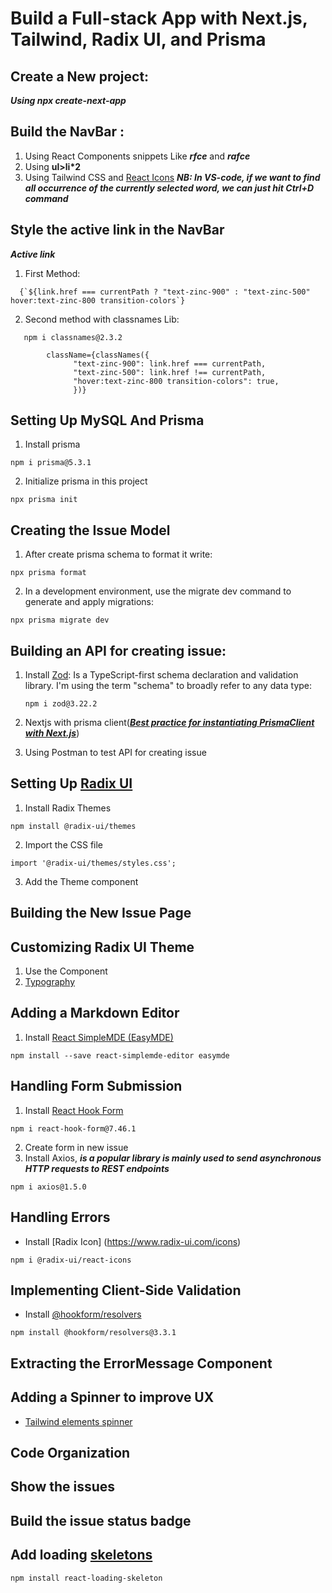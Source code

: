 # Build a Full-stack App with Next.js, Tailwind, Radix UI, and Prisma

## Create a New project:
***Using npx create-next-app***
## Build the NavBar :
  1. Using React Components snippets Like ***rfce*** and ***rafce***
  2. Using <b>ul>li*2</b>
  3. Using Tailwind CSS and [React Icons](https://react-icons.github.io/react-icons/)
   ***NB: In VS-code, if we want to find all occurrence of the currently selected word, we can just hit Ctrl+D command***
## Style the active link in the NavBar 
  ***Active link*** <br/>
  1. First Method:

```
  {`${link.href === currentPath ? "text-zinc-900" : "text-zinc-500" hover:text-zinc-800 transition-colors`}
```
  2. Second method with classnames Lib:
   
```
   npm i classnames@2.3.2 
```  
```
        className={classNames({
              "text-zinc-900": link.href === currentPath,
              "text-zinc-500": link.href !== currentPath,
              "hover:text-zinc-800 transition-colors": true, 
              })}
```  
## Setting Up MySQL And Prisma 
1. Install prisma
```
npm i prisma@5.3.1
```
2. Initialize prisma in this project
```
npx prisma init
```
## Creating the Issue Model 
1. After create prisma schema to format it write: 
```
npx prisma format
```
2. In a development environment, use the migrate dev command to generate and apply migrations:
```
npx prisma migrate dev
```
## Building an API for creating issue:
1. Install [Zod](https://zod.dev/): Is a TypeScript-first schema declaration and validation library. I'm using the term "schema" to broadly refer to any data type: 
   ```
   npm i zod@3.22.2
   ```
2. Nextjs with prisma client(***[Best practice for instantiating PrismaClient with Next.js](https://www.prisma.io/docs/guides/other/troubleshooting-orm/help-articles/nextjs-prisma-client-dev-practices)***)
   
3. Using Postman to test API for creating issue
## Setting Up [Radix UI](https://www.radix-ui.com/)
1. Install Radix Themes
```
npm install @radix-ui/themes
```
2. Import the CSS file
```
import '@radix-ui/themes/styles.css';
```
3. Add the Theme component

## Building the New Issue Page
## Customizing Radix UI Theme
1. Use the <ThemePanel/> Component
2. [Typography](https://www.radix-ui.com/themes/docs/theme/typography)
   
## Adding a Markdown Editor
  1. Install [React SimpleMDE (EasyMDE)](https://www.npmjs.com/package/react-simplemde-editor?activeTab=readme)
```
npm install --save react-simplemde-editor easymde
```
## Handling Form Submission
1. Install [React Hook Form](https://react-hook-form.com/)
```
npm i react-hook-form@7.46.1
```
2. Create form in new issue
3. Install Axios, ***is a popular library is mainly used to send asynchronous HTTP requests to REST endpoints***
```
npm i axios@1.5.0
```
## Handling Errors
- Install [Radix Icon] (https://www.radix-ui.com/icons)
```
npm i @radix-ui/react-icons
```
## Implementing Client-Side Validation
- Install [@hookform/resolvers](https://www.npmjs.com/package/@hookform/resolvers)
```
npm install @hookform/resolvers@3.3.1
```
## Extracting the ErrorMessage Component 
## Adding a Spinner to improve UX
- [Tailwind elements spinner](https://tw-elements.com/docs/standard/components/spinners/)

## Code Organization
## Show the issues
## Build the issue status badge
## Add loading [skeletons](https://www.npmjs.com/package/react-loading-skeleton)
```
npm install react-loading-skeleton
```


     
